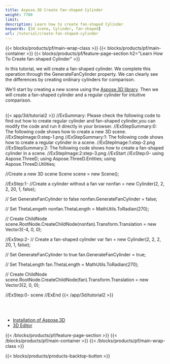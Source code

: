 ```yaml
---
title: Aspose.3D Create fan-shaped Cylinder
weight: 7700
limit: 
description: Learn how to create fan-shaped Cylinder
keywords: [3d scene, Cylinder, fan-shaped]
url: /tutorial/create-fan-shaped-cylinder
---
```


{{< blocks/products/pf/main-wrap-class >}}
{{< blocks/products/pf/main-container >}}
{{< blocks/products/pf/feature-page-section h2="Learn How To Create fan-shaped Cylinder" >}}

<p>
In this tutorial, we will create a fan-shaped cylinder. We complete this operation through the GenerateFanCylinder property. We can clearly see the differences by creating ordinary cylinders for comparison.
</p>

<p>
We'll start by creating a new scene using the <a href="https://www.nuget.org/packages/Aspose.3D">Aspose.3D library</a>. Then we will create a fan-shaped cylinder and a regular cylinder for intuitive comparison.
</p>

<br />
{{< app/3d/tutorial2 >}}
//ExSummary: Please check the following code to find out how to create regular cylinder and fan-shaped cylinder,you can modify the code and run it directly in your browser.
//ExStepSummary:0: The following code shows how to create a new 3D scene.
//ExStepImage:0:step-1.png
//ExStepSummary:1: The following code shows how to create a regular cylinder in a scene.
//ExStepImage:1:step-2.png
//ExStepSummary:2: The following code shows how to create a fan-shaped cylinder in a scene.
//ExStepImage:2:step-3.png
//ExStart
//ExStep:0-
using Aspose.ThreeD;
using Aspose.ThreeD.Entities;
using Aspose.ThreeD.Utilities;

//Create a new 3D scene
Scene scene = new Scene();

//ExStep:1-
//Create a cylinder without a fan
var nonfan = new Cylinder(2, 2, 2, 20, 1, false);

// Set GenerateFanCylinder to false
nonfan.GenerateFanCylinder = false;

// Set ThetaLengeth 
nonfan.ThetaLength = MathUtils.ToRadian(270);

// Create ChildNode
scene.RootNode.CreateChildNode(nonfan).Transform.Translation = new Vector3(-4, 0, 0);

//ExStep:2-
// Create a fan-shaped cylinder
var fan = new Cylinder(2, 2, 2, 20, 1, false);

// Set GenerateFanCylinder to true
fan.GenerateFanCylinder = true;

// Set ThetaLength
fan.ThetaLength = MathUtils.ToRadian(270);

// Create ChildNode
scene.RootNode.CreateChildNode(fan).Transform.Translation = new Vector3(2, 0, 0);

//ExStep:0-
scene
//ExEnd
{{< /app/3d/tutorial2 >}}
<br />

<br />
<br />
<div class="code-sample">
    <ul class="link-list">
        <li class="link-item"><a href="https://docs.aspose.com/3d/net/installation/">Installation of Aspose.3D</a></li>
        <li class="link-item"><a href="https://products.aspose.app/3d/editor/">3D Editor</a></li>
    </ul>
</div>

{{< /blocks/products/pf/feature-page-section >}}
{{< /blocks/products/pf/main-container >}}
{{< /blocks/products/pf/main-wrap-class >}}

{{< blocks/products/products-backtop-button >}}

